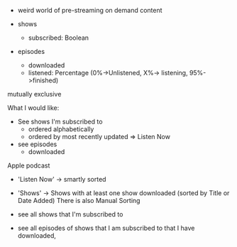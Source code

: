 - weird world of pre-streaming on demand content

- shows 
	- subscribed: Boolean
- episodes
	- downloaded
	- listened: Percentage (0%->Unlistened, X%-> listening, 95%->finished)

mutually exclusive

What I would like:
- See shows I'm subscribed to
	- ordered alphabetically
	- ordered by most recently updated => Listen Now
- see episodes
	- downloaded

Apple podcast
- 'Listen Now'	-> smartly sorted
- 'Shows' -> Shows with at least one show downloaded (sorted by Title or Date Added)
There is also Manual Sorting 

- see all shows that I'm subscribed to
- see all episodes of shows that I am subscribed to that I have downloaded, 
